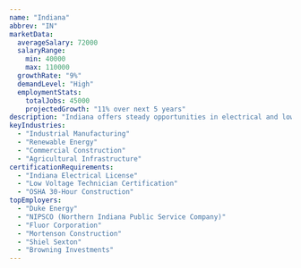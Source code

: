```yaml
---
name: "Indiana"
abbrev: "IN"
marketData:
  averageSalary: 72000
  salaryRange:
    min: 40000
    max: 110000
  growthRate: "9%"
  demandLevel: "High"
  employmentStats:
    totalJobs: 45000
    projectedGrowth: "11% over next 5 years"
description: "Indiana offers steady opportunities in electrical and low voltage employment, driven by industrial manufacturing, renewable energy projects, and residential construction."
keyIndustries:
  - "Industrial Manufacturing"
  - "Renewable Energy"
  - "Commercial Construction"
  - "Agricultural Infrastructure"
certificationRequirements:
  - "Indiana Electrical License"
  - "Low Voltage Technician Certification"
  - "OSHA 30-Hour Construction"
topEmployers:
  - "Duke Energy"
  - "NIPSCO (Northern Indiana Public Service Company)"
  - "Fluor Corporation"
  - "Mortenson Construction"
  - "Shiel Sexton"
  - "Browning Investments"
---
```

